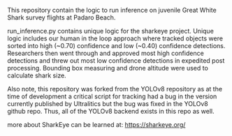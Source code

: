This repository contain the logic to run inference on juvenile Great White Shark survey flights at Padaro Beach. 

run_inference.py contains unique logic for the sharkeye project. Unique logic includes our human in the loop approach where tracked objects were sorted into high (~0.70) confidence and low (~0.40) confidence detections. Researchers then went through and approved most high confidence detections and threw out most low confidence detections in expedited post processing. Bounding box measuring and drone altitude were used to calculate shark size.

Also note, this repository was forked from the YOLOv8 repository as at the time of development a critical script for tracking had a bug in the version currently published by Ultralitics but the bug was fixed in the YOLOv8 github repo. Thus, all of the YOLOv8 backend exists in this repo as well.

more about SharkEye can be learned at: https://sharkeye.org/
